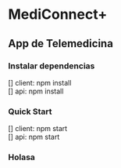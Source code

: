 # MediConnect+

## App de Telemedicina

### Instalar dependencias

[] client: npm install </br>
[] api: npm install

### Quick Start

[] client: npm start </br>
[] api: npm start

### Holasa
